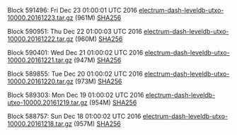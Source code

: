 Block 591496: Fri Dec 23 01:00:01 UTC 2016 [electrum-dash-leveldb-utxo-10000.20161223.tar.gz](https://transfer.sh/ayuqK/electrum-dash-leveldb-utxo-10000.20161223.tar.gz) (961M) [SHA256](https://transfer.sh/9FCae/electrum-dash-leveldb-utxo-10000.20161223.tar.gz.sha256)

Block 590951: Thu Dec 22 01:00:03 UTC 2016 [electrum-dash-leveldb-utxo-10000.20161222.tar.gz](https://transfer.sh/uXR9p/electrum-dash-leveldb-utxo-10000.20161222.tar.gz) (960M) [SHA256](https://transfer.sh/F33x0/electrum-dash-leveldb-utxo-10000.20161222.tar.gz.sha256)

Block 590401: Wed Dec 21 01:00:02 UTC 2016 [electrum-dash-leveldb-utxo-10000.20161221.tar.gz](https://transfer.sh/fu4su/electrum-dash-leveldb-utxo-10000.20161221.tar.gz) (947M) [SHA256](https://transfer.sh/1IPlq/electrum-dash-leveldb-utxo-10000.20161221.tar.gz.sha256)

Block 589855: Tue Dec 20 01:00:02 UTC 2016 [electrum-dash-leveldb-utxo-10000.20161220.tar.gz](https://transfer.sh/15DEOR/electrum-dash-leveldb-utxo-10000.20161220.tar.gz) (973M) [SHA256](https://transfer.sh/YG5ny/electrum-dash-leveldb-utxo-10000.20161220.tar.gz.sha256)

Block 589303: Mon Dec 19 01:00:02 UTC 2016 [electrum-dash-leveldb-utxo-10000.20161219.tar.gz](https://transfer.sh/1529Vm/electrum-dash-leveldb-utxo-10000.20161219.tar.gz) (954M) [SHA256](https://transfer.sh/ixdUe/electrum-dash-leveldb-utxo-10000.20161219.tar.gz.sha256)

Block 588757: Sun Dec 18 01:00:02 UTC 2016 [electrum-dash-leveldb-utxo-10000.20161218.tar.gz](https://transfer.sh/mlaeH/electrum-dash-leveldb-utxo-10000.20161218.tar.gz) (957M) [SHA256](https://transfer.sh/EKrhl/electrum-dash-leveldb-utxo-10000.20161218.tar.gz.sha256)
